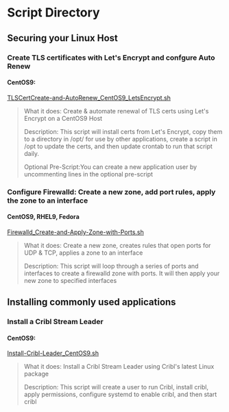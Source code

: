 # Script Directory

## Securing your Linux Host 

### Create TLS certificates with Let's Encrypt and confgure Auto Renew

#### CentOS9:

[TLSCertCreate-and-AutoRenew_CentOS9_LetsEncrypt.sh](https://github.com/JeremiahJRRoss/LinuxHostConfigScripts/blob/main/TLSCertCreate-and-AutoRenew_CentOS9_LetsEncrypt.sh)
>What it does: Create & automate renewal of TLS certs using Let's Encrypt on a CentOS9 Host
>
>Description: This script will install certs from Let's Encrypt, copy them to a directory in /opt/ for use by other applications, create a script in /opt to update the certs, and then update crontab to run that script daily.
>
>Optional Pre-Script:You can create a new application user by uncommenting lines in the optional pre-script
>

### Configure Firewalld: Create a new zone, add port rules, apply the zone to an interface
#### CentOS9, RHEL9, Fedora 
[Firewalld_Create-and-Apply-Zone-with-Ports.sh](https://github.com/JeremiahJRRoss/LinuxHostConfigScripts/blob/main/Firewalld_Create-and-Apply-Zone-with-Ports.sh)
>What it does: Create a new zone, creates rules that open ports for UDP & TCP, applies a zone to an interface
>
>Description: This script will loop through a series of ports and interfaces to create a firewalld zone with ports. It will then apply your new zone to specified interfaces
>


## Installing commonly used applications

### Install a Cribl Stream Leader

#### CentOS9:
[Install-Cribl-Leader_CentOS9.sh](https://github.com/JeremiahJRRoss/LinuxHostConfigScripts/blob/main/Install-Cribl-Leader_CentOS9.sh)
>What it does: Install a Cribl Stream Leader using Cribl's latest Linux package
>
>Description: This script will create a user to run Cribl, install cribl, apply permissions, configure systemd to enable cribl, and then start cribl
>
